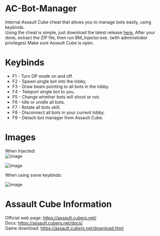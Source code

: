 # AC-Bot-Manager
Internal Assault Cube cheat that allows you to manage bots easily, using keybinds.                                                                             
Using the cheat is simple, just download the latest release [here.](https://github.com/dehoisted/AC-Bot-Manager/releases)
After your done, extract the ZIP file, then run BM_Injector.exe. (with administrator privileges)
Make sure Assault Cube is open.

# Keybinds
+ F1 - Turn OP mode on and off.
+ F2 - Spawn single bot into the lobby.
+ F3 - Draw beam pointing to all bots in the lobby.
+ F4 - Teleport single bot to you.
+ F5 - Change whether bots will shoot or not.
+ F6 - Idle or unidle all bots.
+ F7 - Rotate all bots skill.
+ F8 - Disconnect all bots in your current lobby.
+ F9 - Detach bot manager from Assault Cube.

# Images                                                 
When Injected:                                                                                                                                            
![image](https://user-images.githubusercontent.com/75084509/127413703-1410a291-6505-4e54-8318-b8e1bcf2d98e.png)

![image](https://user-images.githubusercontent.com/75084509/127413421-f221cd75-434b-4e09-a8e2-538d8b991d3a.png)                                                 

When using some keybinds:                                                                                                                                       

![image](https://user-images.githubusercontent.com/75084509/127055260-37ec9570-2ea4-49b4-81da-d3e4e2319061.png)

# Assault Cube Information
Official web page: https://assault.cubers.net/                                                                                                                 
Docs: https://assault.cubers.net/docs/                                                                                                                         
Game download: https://assault.cubers.net/download.html
